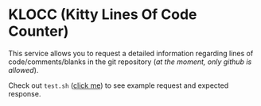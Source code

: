 # KLOCC (Kitty Lines Of Code Counter)
This service allows you to request a detailed information regarding lines of code/comments/blanks in the git repository (_at the moment, only github is allowed_).  
  
Check out `test.sh` ([click me](./test.sh)) to see example request and expected response.
